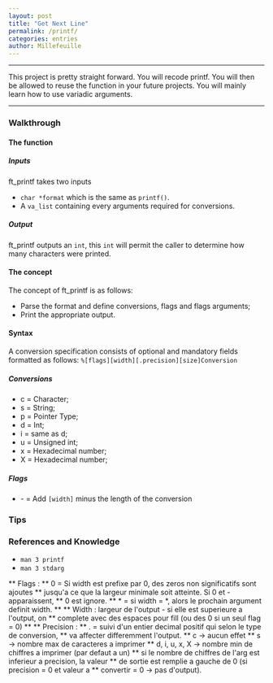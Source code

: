 ```yaml
---
layout: post
title: "Get Next Line"
permalink: /printf/
categories: entries
author: Millefeuille
---
```

---
This project is pretty straight forward. You will recode printf. You will then be allowed to reuse the function in your future projects. You will mainly learn how to use variadic arguments.

---

### Walkthrough
#### The function
##### Inputs
ft_printf takes two inputs
- `char *format` which is the same as `printf()`.
- A `va_list` containing every arguments required for conversions.
##### Output
ft_printf outputs an `int`, this `int` will permit the caller to determine how many characters were printed.

#### The concept
The concept of ft_printf is as follows:
- Parse the format and define conversions, flags and flags arguments;
- Print the appropriate output.

#### Syntax
A conversion specification consists of optional and mandatory fields formatted as follows:
`%[flags][width][.precision][size]Conversion`

##### Conversions
- c = Character;
- s = String;
- p = Pointer Type;
- d = Int;
- i = same as d;
- u = Unsigned int;
- x = Hexadecimal number;
- X = Hexadecimal number;
##### Flags
- \- = Add `[width]` minus the length of the conversion


### Tips

### References and Knowledge
- `man 3 printf `
- `man 3 stdarg`

**  Flags :
**  0 = Si width est prefixe par 0, des zeros non significatifs sont ajoutes
**  jusqu'a ce que la largeur minimale soit atteinte. Si 0 et - apparaissent,
**  0 est ignore.
**  * = si width = *, alors le prochain argument definit width.
**
**  Width : largeur de l'output - si elle est superieure a l'output, on
**  complete avec des espaces pour fill (ou des 0 si un seul flag = 0)
**
**  Precision :
**  . = suivi d'un entier decimal positif qui selon le type de conversion,
**  va affecter differemment l'output.
**      c -> aucun effet
**      s -> nombre max de caracteres a imprimer
**      d, i, u, x, X -> nombre min de chiffres a imprimer (par defaut a un)
**      si le nombre de chiffres de l'arg est inferieur a precision, la valeur
**      de sortie est remplie a gauche de 0 (si precision = 0 et valeur a
**      convertir = 0 -> pas d'output).
